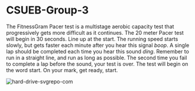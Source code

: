 # CSUEB-Group-3
The FitnessGram Pacer test is a multistage aerobic capacity test that progressively gets more difficult as it continues. The 20 meter Pacer test will begin in 30 seconds. Line up at the start. The running speed starts slowly, but gets faster each minute after you hear this signal *boop*. A single lap should be completed each time you hear this sound *ding*. Remember to run in a straight line, and run as long as possible. The second time you fail to complete a lap before the sound, your test is over. The test will begin on the word start. On your mark, get ready, start. 


![hard-drive-svgrepo-com](https://user-images.githubusercontent.com/78230743/109348981-15861380-782a-11eb-94e0-d1374e084ecf.png)

